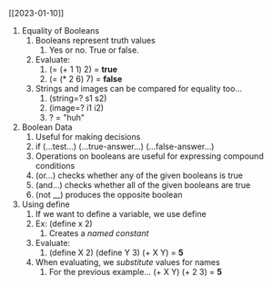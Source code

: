 [[2023-01-10]]

1. Equality of Booleans
	1. Booleans represent truth values
		1. Yes or no. True or false.
	2. Evaluate:
		1. (= (+ 1 1)  2) = **true**
		2. (= (* 2 6)  7) = **false**
	3. Strings and images can be compared for equality too...
		1. (string=? s1 s2)
		2. (image=? i1 i2)
		3. ? = "huh"
2. Boolean Data
	1. Useful for making decisions
	2. if (...test...)
		 (...true-answer...)
		 (...false-answer...)
	 3. Operations on booleans are useful for expressing compound conditions
	 4. (or...) checks whether any of the given booleans is true
	 5. (and...) checks whether all of the given booleans are true
	 6. (not __) produces the opposite boolean
 3. Using define
	 1. If we want to define a variable, we use define
	 2. Ex: (define x 2)
		 1. Creates a *named constant*
	 3. Evaluate:
		 1. (define X 2)
			 (define Y 3)
			 (+ X Y)
			 = **5**
	 4. When evaluating, we *substitute* values for names
		 1. For the previous example...
			 (+ X Y)
			 (+ 2 3)
                       = **5**
